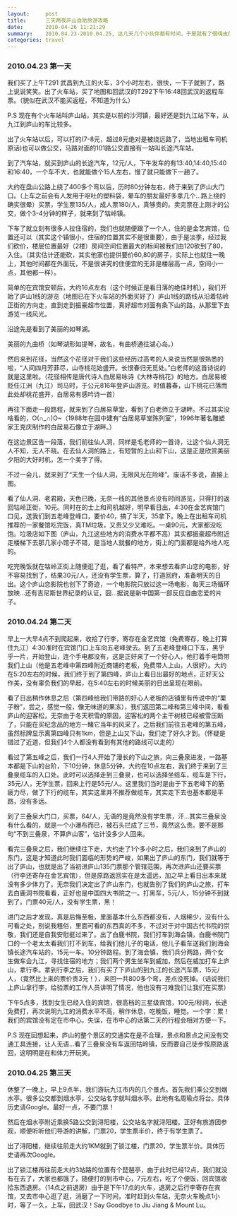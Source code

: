 ```yaml
---
layout:     post
title:      三天两夜庐山自助旅游攻略
date:       2010-04-26 11:21:29
summary:    2010.04.23-2010.04.25, 这几天几个小伙伴都有时间，于是就有了很嗨皮的三天两夜的庐山之旅。
categories: travel
---
```


### 2010.04.23 第一天

我们买了上午T291 武昌到九江的火车，3个小时左右，很快，一下子就到了，路上说说笑笑。出了火车站，买了地图和回武汉的T292下午16:48回武汉的返程车票。（貌似在武汉不能买返程，不知道为什么）

P.S 现在有个火车站叫庐山站，其实是以前的沙河镇，最好还是到九江站下车，从九江到庐山的车比较多。

出了火车站以后，可以打的(7-8元，超过8元绝对是被绕远路了，当地出租车司机原话)也可以做公交，马路对面的101路公交直接有一站叫长途汽车站。

到了汽车站，就买到庐山的长途汽车，12元/人，下午发车的有13:40,14:40,15:40和16:40，一个车不大，也就能做个15人左右，慢了就只能做下一趟了。

大约在盘山公路上绕了400多个弯以后，历时80分钟左右，终于来到了庐山大门口。（上车之前会有人发用于呕吐的塑料袋，晕车的朋友最好多拿几个…路上绕的确实很晕）买票，学生票135/人，成人票180/人，真够贵的。卖完票在上刚才的公交，做个3-4分钟的样子，就来到了牯岭镇。

下车了就立刻有很多人拉住宿的，我们也就随便跟了一个人，住的是金艺宾馆，位置还可以（其实这个镇很小，住宿的位置其实不是很重要），由于是淡季，经过我们砍价，楼层位置最好（2楼）房间空间位置最大的标间被我们由120砍到了80，入住。（其实估计还能砍，其实他家也提供要价60,80的房子，实际上也就住一晚上，其他时间都在外面玩，不是很讲究的住便宜的无非是楼层高一点，空间小一点，其他都一样）。

简单的在宾馆安顿后，大约16点左右（这个时候正是看日落的绝佳时机），我们开始了庐山1线的游览（地图已在下火车站的外面买好了）庐山1线的路线从沿着牯岭正街的方向走，直到走到振豪超市位置，真好超市对面有条下山的路，从那里下去游览一线风光。

沿途先是看到了美丽的如琴湖。

美丽的九曲桥（如琴湖形如提琴，故名，有曲桥通往湖心岛。）

然后来到花径，当然这个花径对于我们这些经历过高考的人来说当然是很熟悉的啦，“人间四月芳菲尽，山寺桃花始盛开。长恨春归无觅处。”白老师的这首诗说的就是这里啦。（花径相传是唐代诗人白居易咏诗《大林寺桃花》的地方。白居易被贬任江洲（九江）司马时，于公元816年登庐山游览。时值暮春，山下桃花已落而此处却桃花盛开，白居易有感吟诗一首）

再往下面走一段路程，就来到了白居易草堂，看到了白老师立于湖畔。不过其实没啥看的，O(∩_∩)O~（1988年在园中建有“白居易草堂陈列室”，1996年著名雕塑家王克庆制作的白居易石像立于湖畔。）

在这边景区告一段落，我们前往仙人洞，同样是毛老师的一首诗，让这个仙人洞无人不知，无人不晓。在去仙人洞的路上，有短暂的上山和下山，这是正是欣赏美丽夕阳的大好时机，怎一个美字了得。

不过一会儿，就来到了“天生一个仙人洞，无限风光在险峰”。废话不多说，直接上图。

看了仙人洞、老君殿，天色已晚，无奈一线的其他景点没有时间游览，只得打的返回牯岭正街，10元。同时在的士上和司机越好，明早看日出，4:30在金艺宾馆门口见，送我们到五老峰登峰口，要价40，搞了半天，35拿下。晚上在出租车司机推荐的一家餐馆吃完饭，真TM垃圾，又贵又少又难吃。一桌90元，大家都没吃饱。垃圾店如下图（庐山，九江这些地方的消费水平都不高）其实都振豪超市附近走楼梯下去那几家小馆子不错，是当地人就餐的地方，街上的门面都是给外地人吃的。

吃完晚饭就在牯岭正街上随便逛了逛，看了看特产，本来想去看庐山恋的电影，好不容易找到了，结果30元/人，还没有学生票，算了，打道回府，准备明天的日出。这个庐山恋影院也创下了奇迹，一个电影院只放过这一场电影，每天三场循环放映…还有吉尼斯世界纪录的认证，囧...据说是新中国第一部反应自由恋爱的片子。
 
 
### 2010.04.24 第二天

早上一大早4点不到爬起来，收拾了行李，寄存在金艺宾馆（免费寄存，晚上打算住九江）4:30准时在宾馆门口上车向五老峰驶去。到了五老峰登峰口下车，黑乎乎一片，开始登山，连个手电都没有，这是正好来了一个好心人，他打着手电筒带我们上山（他是五老峰中第四峰附近商铺的老板，免费带人上山，人很好）。大约在5:20左右的时候，我们终于到了第四峰，庐山上看日出最好的地点，正好天公作美，没有辜负我们的早起，在5:40左右的时候美丽的日出呈现在眼前。

看了日出稍作休息之后（第四峰给我们带路的好心人老板的店铺里有传说中的“栗子粉”，尝之，感觉一般，像无味道的果冻），我们返回第二峰和第三峰中间，看看庐山的迎客松，无奈由于冬天积雪的原因，迎客松的两个主干树枝已经被雪压断了，只能在买纪念品的地方一睹它当年的风采了。之后我们前往五老峰的第五峰，虽然标牌显示离第四峰只有1km，但是上山又下山，我们走了好久才到。（怀疑是错过了近道，但我们4个人都没有看到有其他的路线可以走的）

看过了第五峰之后，我们一行4人开始了漫长的下山之旅，向三叠泉进发，一路基本都是下山的台阶，下10分钟，休息5分钟，大约在10点左右，我们终于来到了三叠泉缆车的入口处。此时可以选择走到三叠泉，也可以选择坐缆车，缆车是下行，35元/人，无学生票，回来上行是55元/人。这里我们当时是由于下五老峰下的筋疲力尽，做了下行的缆车，其实这里并不推荐做缆车，其实走下去也基本都是平路，没有多远。

到了三叠泉大门口，买票，64/人，无语的是竟然没有学生票，汗…其实三叠泉没有什么看的，就是一个小瀑布而已，被石头拦成了三节，竟然这么贵。要不是那句“不到三叠泉，不算庐山客”，估计没多少人回来。

看完三叠泉之后，我们继续往下走，大约走了1个多小时之后，我们来到了庐山的东门，这是才知道此时我们面临的形势的严峻，如果出了庐山的东门，我们就等于出了庐山，也就是出了当初进庐山135门票那个管辖范围，再次进庐山还要买票（行李还寄存在金艺宾馆），但是原路返回实在是太遥远，加之早上看日出本来就没有多少体力了。无奈我们决定出了庐山东门，也就告别了我们的庐山之旅，打车去白鹿洞书院看看，正好也是中国四大书院之一。打黑车，5元/人，15分钟不到就到了。门票40元/人，没有学生票，黑！

进门之后才发现，真是后悔至极，里面基本什么东西都没有，人烟稀少，没有什么可看之处，别说我粗俗，里面可看的东西真的不多，不过对于对中国古代书院的崇敬，我们还是自我安慰挺过来了。出了白鹿书院，我们打车到海会镇，白鹿书院门口的一个老太太看我们打不到车，给我们他儿子的电话，他儿子看车送我们到海会镇长途汽车站的，15元一车。10分钟路程。到了海会镇，我们兵分两路，两个女生做车会九江，寻找住宿的地方；我们两个男生坐车到威加，然后在威加打车上庐山，拿行李。拿到行李之后，我们有买了下庐山的到九江的长途汽车票，15元/人，（竟然比上来的票价贵3元！），来回一共800多个弯，差点没死掉。（话说我们上庐山拿行李，给验票的工作人员讲明了情况，他也没有刁难我们让我们在买票）

下午5点多，找到女生已经入住的宾馆，很高档的三星级宾馆，100元/标间，长途免费打，再次说明九江的消费水平不高，稍作休息，吃晚饭，睡觉。一个字：累！我们的宾馆没有定在市中心，失误，在市中心的话第二天的行程会相对方便一下。

P.S 现在回想起来，庐山的整个景区的交通实在是不合理，景点和景点之间没有交通工具连接，让人无语…看了三叠泉没有车返回牯岭镇，反而要自己徒步按原路返回，这明明是在和体力开玩笑。

### 2010.04.25 第三天

休整了一晚上，早上9点半，我们游玩九江市内的几个景点。首先我们乘公交到烟水亭。很多公交都到烟水亭，公交站名字就叫烟水亭。此地有名周瑜点将台。具体历史请Google。最好一点，不要门票！

然后在烟水亭附近乘换5路公交到浔阳楼，公交站名字就浔阳楼。正好有旅游团参观，顺便听听他们导游的讲解，门票20，学生票半价，终于有学生票了。

出了浔阳楼，继续往前走大约1KM就到了锁江楼，门票20，学生票半价。具体历史请再次Google。

出了锁江楼再往前走大约3站路的位置有个琵琶亭，由于此时已经12点，我们就没有在去了，大家也都饿了，随便打的到市中心，7元左右，吃了个便饭，回宾馆收拾东西退房。（14点之前退房）由于是下午17点的火车，退房之后行李寄存在宾馆，又去市中心逛了逛，消磨了一下时间，准时赶到火车站，无奈火车晚点1小时，等了一久，上车，回武汉！Say Goodbye to Jiu Jiang & Mount Lu。


